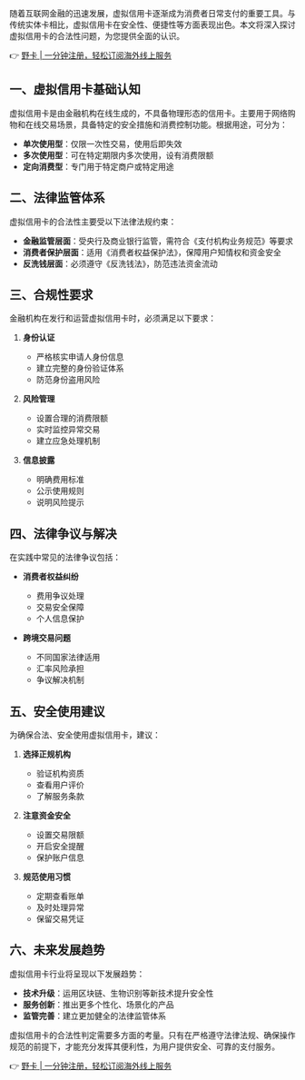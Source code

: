 随着互联网金融的迅速发展，虚拟信用卡逐渐成为消费者日常支付的重要工具。与传统实体卡相比，虚拟信用卡在安全性、便捷性等方面表现出色。本文将深入探讨虚拟信用卡的合法性问题，为您提供全面的认识。

👉 [野卡 | 一分钟注册，轻松订阅海外线上服务](https://bit.ly/bewildcard)

## 一、虚拟信用卡基础认知

虚拟信用卡是由金融机构在线生成的，不具备物理形态的信用卡。主要用于网络购物和在线交易场景，具备特定的安全措施和消费控制功能。根据用途，可分为：

- **单次使用型**：仅限一次性交易，使用后即失效
- **多次使用型**：可在特定期限内多次使用，设有消费限额
- **定向消费型**：专门用于特定商户或特定用途

## 二、法律监管体系

虚拟信用卡的合法性主要受以下法律法规约束：

- **金融监管层面**：受央行及商业银行监管，需符合《支付机构业务规范》等要求
- **消费者保护层面**：适用《消费者权益保护法》，保障用户知情权和资金安全
- **反洗钱层面**：必须遵守《反洗钱法》，防范违法资金流动

## 三、合规性要求

金融机构在发行和运营虚拟信用卡时，必须满足以下要求：

1. **身份认证**
   - 严格核实申请人身份信息
   - 建立完整的身份验证体系
   - 防范身份盗用风险

2. **风险管理**
   - 设置合理的消费限额
   - 实时监控异常交易
   - 建立应急处理机制

3. **信息披露**
   - 明确费用标准
   - 公示使用规则
   - 说明风险提示

## 四、法律争议与解决

在实践中常见的法律争议包括：

- **消费者权益纠纷**
  - 费用争议处理
  - 交易安全保障
  - 个人信息保护

- **跨境交易问题**
  - 不同国家法律适用
  - 汇率风险承担
  - 争议解决机制

## 五、安全使用建议

为确保合法、安全使用虚拟信用卡，建议：

1. **选择正规机构**
   - 验证机构资质
   - 查看用户评价
   - 了解服务条款

2. **注意资金安全**
   - 设置交易限额
   - 开启安全提醒
   - 保护账户信息

3. **规范使用习惯**
   - 定期查看账单
   - 及时处理异常
   - 保留交易凭证

## 六、未来发展趋势

虚拟信用卡行业将呈现以下发展趋势：

- **技术升级**：运用区块链、生物识别等新技术提升安全性
- **服务创新**：推出更多个性化、场景化的产品
- **监管完善**：建立更加健全的法律监管体系

虚拟信用卡的合法性判定需要多方面的考量。只有在严格遵守法律法规、确保操作规范的前提下，才能充分发挥其便利性，为用户提供安全、可靠的支付服务。

👉 [野卡 | 一分钟注册，轻松订阅海外线上服务](https://bit.ly/bewildcard)